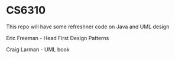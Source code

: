# CS6310
This repo will have some refreshner code on Java and UML design

Eric Freeman - Head First Design Patterns

Craig Larman - UML book

